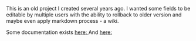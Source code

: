 This is an old project I created several years ago. I wanted some fields to be editable by multiple users with the ability to rollback to older version and maybe even apply markdown process - a wiki.

Some documentation exists [here: ](http://hellonline.com/2006/08/16/acts-as-wiki/)
And [here:](http://hellonline.com/2006/08/18/howto-using-acts-as-wiki-to-create-smarter-blog/)
